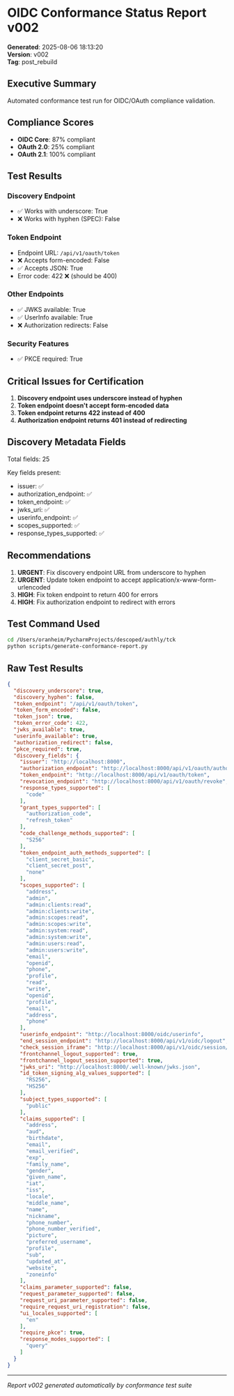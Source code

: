 # OIDC Conformance Status Report v002
**Generated**: 2025-08-06 18:13:20  
**Version**: v002  
**Tag**: post_rebuild  

## Executive Summary
Automated conformance test run for OIDC/OAuth compliance validation.

## Compliance Scores
- **OIDC Core**: 87% compliant
- **OAuth 2.0**: 25% compliant  
- **OAuth 2.1**: 100% compliant

## Test Results

### Discovery Endpoint
- ✅ Works with underscore: True
- ❌ Works with hyphen (SPEC): False

### Token Endpoint
- Endpoint URL: `/api/v1/oauth/token`
- ❌ Accepts form-encoded: False
- ✅ Accepts JSON: True
- Error code: 422 ❌ (should be 400)

### Other Endpoints
- ✅ JWKS available: True
- ✅ UserInfo available: True
- ❌ Authorization redirects: False

### Security Features
- ✅ PKCE required: True

## Critical Issues for Certification
1. **Discovery endpoint uses underscore instead of hyphen**
2. **Token endpoint doesn't accept form-encoded data**
3. **Token endpoint returns 422 instead of 400**
4. **Authorization endpoint returns 401 instead of redirecting**

## Discovery Metadata Fields
Total fields: 25

Key fields present:
- issuer: ✅
- authorization_endpoint: ✅
- token_endpoint: ✅
- jwks_uri: ✅
- userinfo_endpoint: ✅
- scopes_supported: ✅
- response_types_supported: ✅

## Recommendations
1. **URGENT**: Fix discovery endpoint URL from underscore to hyphen
2. **URGENT**: Update token endpoint to accept application/x-www-form-urlencoded
3. **HIGH**: Fix token endpoint to return 400 for errors
4. **HIGH**: Fix authorization endpoint to redirect with errors

## Test Command Used
```bash
cd /Users/oranheim/PycharmProjects/descoped/authly/tck
python scripts/generate-conformance-report.py
```

## Raw Test Results
```json
{
  "discovery_underscore": true,
  "discovery_hyphen": false,
  "token_endpoint": "/api/v1/oauth/token",
  "token_form_encoded": false,
  "token_json": true,
  "token_error_code": 422,
  "jwks_available": true,
  "userinfo_available": true,
  "authorization_redirect": false,
  "pkce_required": true,
  "discovery_fields": {
    "issuer": "http://localhost:8000",
    "authorization_endpoint": "http://localhost:8000/api/v1/oauth/authorize",
    "token_endpoint": "http://localhost:8000/api/v1/oauth/token",
    "revocation_endpoint": "http://localhost:8000/api/v1/oauth/revoke",
    "response_types_supported": [
      "code"
    ],
    "grant_types_supported": [
      "authorization_code",
      "refresh_token"
    ],
    "code_challenge_methods_supported": [
      "S256"
    ],
    "token_endpoint_auth_methods_supported": [
      "client_secret_basic",
      "client_secret_post",
      "none"
    ],
    "scopes_supported": [
      "address",
      "admin",
      "admin:clients:read",
      "admin:clients:write",
      "admin:scopes:read",
      "admin:scopes:write",
      "admin:system:read",
      "admin:system:write",
      "admin:users:read",
      "admin:users:write",
      "email",
      "openid",
      "phone",
      "profile",
      "read",
      "write",
      "openid",
      "profile",
      "email",
      "address",
      "phone"
    ],
    "userinfo_endpoint": "http://localhost:8000/oidc/userinfo",
    "end_session_endpoint": "http://localhost:8000/api/v1/oidc/logout",
    "check_session_iframe": "http://localhost:8000/api/v1/oidc/session/iframe",
    "frontchannel_logout_supported": true,
    "frontchannel_logout_session_supported": true,
    "jwks_uri": "http://localhost:8000/.well-known/jwks.json",
    "id_token_signing_alg_values_supported": [
      "RS256",
      "HS256"
    ],
    "subject_types_supported": [
      "public"
    ],
    "claims_supported": [
      "address",
      "aud",
      "birthdate",
      "email",
      "email_verified",
      "exp",
      "family_name",
      "gender",
      "given_name",
      "iat",
      "iss",
      "locale",
      "middle_name",
      "name",
      "nickname",
      "phone_number",
      "phone_number_verified",
      "picture",
      "preferred_username",
      "profile",
      "sub",
      "updated_at",
      "website",
      "zoneinfo"
    ],
    "claims_parameter_supported": false,
    "request_parameter_supported": false,
    "request_uri_parameter_supported": false,
    "require_request_uri_registration": false,
    "ui_locales_supported": [
      "en"
    ],
    "require_pkce": true,
    "response_modes_supported": [
      "query"
    ]
  }
}
```

---
*Report v002 generated automatically by conformance test suite*
